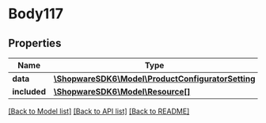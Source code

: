 # Body117

## Properties
Name | Type | Description | Notes
------------ | ------------- | ------------- | -------------
**data** | [**\ShopwareSDK6\Model\ProductConfiguratorSetting**](ProductConfiguratorSetting.md) |  | [optional] 
**included** | [**\ShopwareSDK6\Model\Resource[]**](Resource.md) |  | [optional] 

[[Back to Model list]](../../README.md#documentation-for-models) [[Back to API list]](../../README.md#documentation-for-api-endpoints) [[Back to README]](../../README.md)

